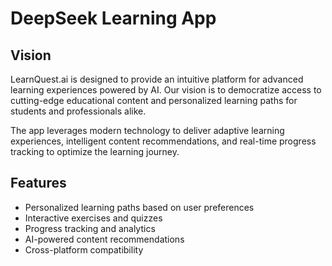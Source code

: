 # DeepSeek Learning App

## Vision

LearnQuest.ai is designed to provide an intuitive platform for advanced learning experiences powered by AI. Our vision is to democratize access to cutting-edge educational content and personalized learning paths for students and professionals alike.

The app leverages modern technology to deliver adaptive learning experiences, intelligent content recommendations, and real-time progress tracking to optimize the learning journey.

## Features

- Personalized learning paths based on user preferences
- Interactive exercises and quizzes
- Progress tracking and analytics
- AI-powered content recommendations
- Cross-platform compatibility

